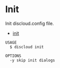 # Init

Init discloud.config file.

* [init](#init)

```sh-session
USAGE
  $ discloud init

OPTIONS
  -y skip init dialogs
```
